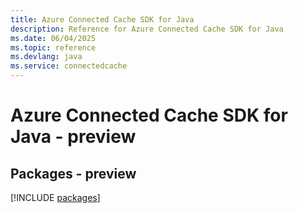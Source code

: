 ```yaml
---
title: Azure Connected Cache SDK for Java
description: Reference for Azure Connected Cache SDK for Java
ms.date: 06/04/2025
ms.topic: reference
ms.devlang: java
ms.service: connectedcache
---
```

# Azure Connected Cache SDK for Java - preview
## Packages - preview
[!INCLUDE [packages](connected-cache-index.md)]